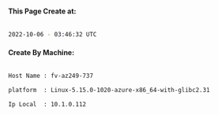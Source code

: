 
   
#### This Page Create at:

```bash

2022-10-06 - 03:46:32 UTC

```

#### Create By Machine:

```bash

Host Name : fv-az249-737

platform  : Linux-5.15.0-1020-azure-x86_64-with-glibc2.31

Ip Local  : 10.1.0.112

```

